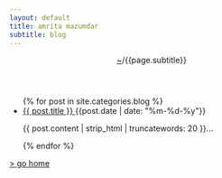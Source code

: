 ```yaml
---
layout: default
title: amrita mazumdar
subtitle: blog
---
```

<header>
	<div id="titlediv">
<span class="title"><a href="{{ site.baseurl }}">~</a></span><span class="subtitle">/{{page.subtitle}}</span>
</div>
</header>
<ul class="posts nobullet">
{% for post in site.categories.blog %} 
<li class="postitem" data-section="{{ post.title }}">
	<a class="alist" href="{{ site.url }}{{ post.url }}">
		{{ post.title }}
	</a> 
		{{post.date | date: "%m-%d-%y"}}
	<br />
<span class="desc">
<p>{{ post.content | strip_html | truncatewords: 20  }}...</p>
</span>
</li>
{% endfor %} 
</ul>
<span class="footer"><a href="{{ site.baseurl }}">> go home</a></span>